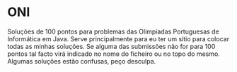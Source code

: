 # ONI
Soluções de 100 pontos para problemas das Olimpíadas Portuguesas de Informática em Java.
Serve principalmente para eu ter um sítio para colocar todas as minhas soluções. Se alguma das submissões não for para 100 pontos tal facto virá indicado no nome do ficheiro ou no topo do mesmo.
Algumas soluções estão confusas, peço desculpa.
